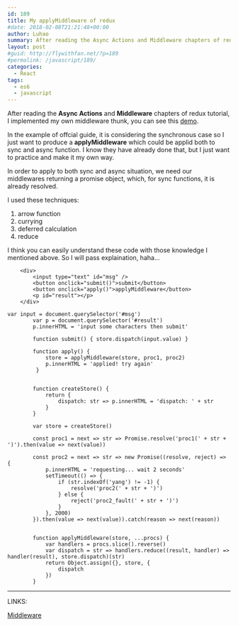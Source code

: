 ```yaml
---
id: 189
title: My applyMiddleware of redux
#date: 2018-02-08T21:21:48+00:00
author: Luhao
summary: After reading the Async Actions and Middleware chapters of redux tutorial, I implemented my own middleware thunk...
layout: post
#guid: http://flywithfan.net/?p=189
#permalink: /javascript/189/
categories:
  - React
tags:
  - es6
  - javascript
---
```

After reading the **Async Actions** and **Middleware** chapters of redux tutorial, I implemented my own middleware thunk, you can see this [demo](/assets/demo/middleware.html).

In the example of offcial guide, it is considering the synchronous case so I just want to produce a **applyMiddleware** which could be applid both to sync and async function. I know they have already done that, but I just want to practice and make it my own way.

In order to apply to both sync and async situation, we need our middlewares returning a promise object, which, for sync functions, it is already resolved.

I used these techniques:

  1. arrow function
  2. currying
  3. deferred calculation
  4. reduce

I think you can easily understand these code with those knowledge I mentioned above. So I will pass explaination, haha&#8230;

<pre class="line-numbers prism-highlight" data-start="1"><code class="language-html">    &lt;div&gt;
        &lt;input type="text" id="msg" /&gt;
        &lt;button onclick="submit()"&gt;submit&lt;/button&gt;
        &lt;button onclick="apply()"&gt;applyMiddleware&lt;/button&gt;
        &lt;p id="result"&gt;&lt;/p&gt;
    &lt;/div&gt;
</code></pre>

<pre class="line-numbers prism-highlight" data-start="1"><code class="language-javascript">var input = document.querySelector('#msg')
        var p = document.querySelector('#result')
        p.innerHTML = 'input some characters then submit'

        function submit() { store.dispatch(input.value) }

        function apply() { 
            store = applyMiddleware(store, proc1, proc2)
            p.innerHTML = 'applied! try again'
         }


        function createStore() {
            return {
                dispatch: str =&gt; p.innerHTML = 'dispatch: ' + str
            }
        }

        var store = createStore()

        const proc1 = next =&gt; str =&gt; Promise.resolve('proc1(' + str + ')').then(value =&gt; next(value))

        const proc2 = next =&gt; str =&gt; new Promise((resolve, reject) =&gt; {
            p.innerHTML = 'requesting... wait 2 seconds'
            setTimeout(() =&gt; {
                if (str.indexOf('yang') != -1) {
                    resolve('proc2(' + str + ')')
                } else {
                    reject('proc2_fault(' + str + ')')
                }
            }, 2000)
        }).then(value =&gt; next(value)).catch(reason =&gt; next(reason))


        function applyMiddleware(store, ...procs) {
            var handlers = procs.slice().reverse()
            var dispatch = str =&gt; handlers.reduce((result, handler) =&gt; handler(result), store.dispatch)(str)
            return Object.assign({}, store, {
                dispatch
            })
        }
</code></pre>

* * *

LINKS:

[Middleware](https://redux.js.org/docs/advanced/Middleware.html)